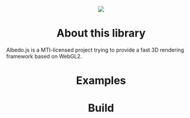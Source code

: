 <p align="center">
    <a href="https://travis-ci.org/albedo-engine/albedojs">
        <img src="https://travis-ci.org/albedo-engine/albedojs.svg?branch=master"></img>
    </a>
</p>

<h1 align="center">About this library</h1>

Albedo.js is a MTI-licensed project trying to provide a fast 3D rendering framework based on WebGL2.

<h1 align="center">Examples</h1>

<h1 align="center">Build</h1>

